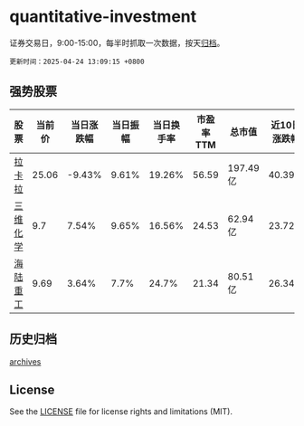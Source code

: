 # quantitative-investment

证券交易日，9:00-15:00，每半时抓取一次数据，按天[归档](archives)。

`更新时间：2025-04-24 13:09:15 +0800`

## 强势股票

|股票|当前价|当日涨跌幅|当日振幅|当日换手率|市盈率TTM|总市值|近10日涨跌幅|
|----|----|----|----|----|----|----|----|
|[拉卡拉](https://xueqiu.com/S/SZ300773)|25.06|-9.43%|9.61%|19.26%|56.59|197.49亿|40.39%|
|[三维化学](https://xueqiu.com/S/SZ002469)|9.7|7.54%|9.65%|16.56%|24.53|62.94亿|23.72%|
|[海陆重工](https://xueqiu.com/S/SZ002255)|9.69|3.64%|7.7%|24.7%|21.34|80.51亿|26.34%|

## 历史归档

[archives](archives)

## License

See the [LICENSE](LICENSE) file for license rights and limitations (MIT).